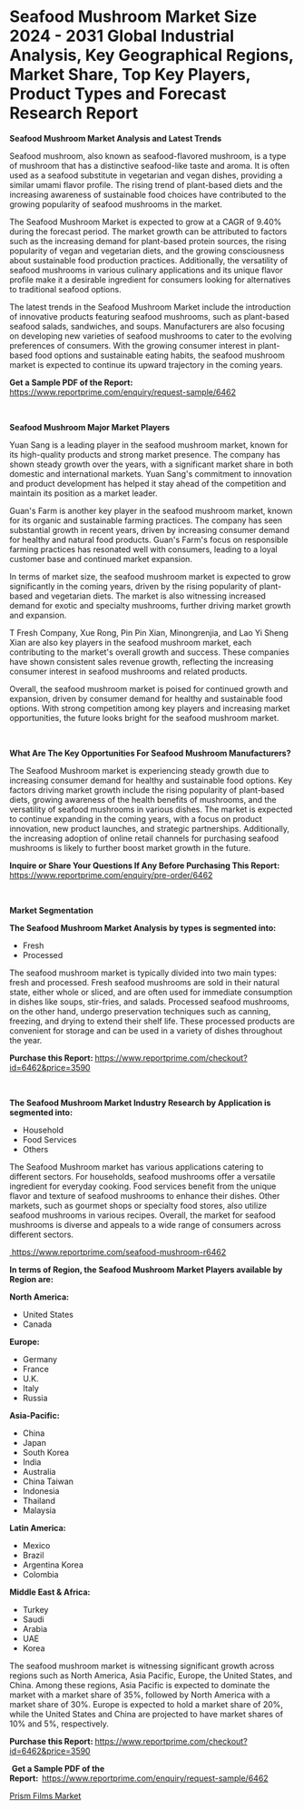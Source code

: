 <p><h1>Seafood Mushroom Market Size 2024 - 2031 Global Industrial Analysis, Key Geographical Regions, Market Share, Top Key Players, Product Types and Forecast Research Report</h1></p><p><strong>Seafood Mushroom Market Analysis and Latest Trends</strong></p>
<p><p>Seafood mushroom, also known as seafood-flavored mushroom, is a type of mushroom that has a distinctive seafood-like taste and aroma. It is often used as a seafood substitute in vegetarian and vegan dishes, providing a similar umami flavor profile. The rising trend of plant-based diets and the increasing awareness of sustainable food choices have contributed to the growing popularity of seafood mushrooms in the market.</p><p>The Seafood Mushroom Market is expected to grow at a CAGR of 9.40% during the forecast period. The market growth can be attributed to factors such as the increasing demand for plant-based protein sources, the rising popularity of vegan and vegetarian diets, and the growing consciousness about sustainable food production practices. Additionally, the versatility of seafood mushrooms in various culinary applications and its unique flavor profile make it a desirable ingredient for consumers looking for alternatives to traditional seafood options.</p><p>The latest trends in the Seafood Mushroom Market include the introduction of innovative products featuring seafood mushrooms, such as plant-based seafood salads, sandwiches, and soups. Manufacturers are also focusing on developing new varieties of seafood mushrooms to cater to the evolving preferences of consumers. With the growing consumer interest in plant-based food options and sustainable eating habits, the seafood mushroom market is expected to continue its upward trajectory in the coming years.</p></p>
<p><strong>Get a Sample PDF of the Report:&nbsp;</strong> <a href="https://www.reportprime.com/enquiry/request-sample/6462">https://www.reportprime.com/enquiry/request-sample/6462</a></p>
<p>&nbsp;</p>
<p><strong>Seafood Mushroom Major Market Players</strong></p>
<p><p>Yuan Sang is a leading player in the seafood mushroom market, known for its high-quality products and strong market presence. The company has shown steady growth over the years, with a significant market share in both domestic and international markets. Yuan Sang's commitment to innovation and product development has helped it stay ahead of the competition and maintain its position as a market leader.</p><p>Guan's Farm is another key player in the seafood mushroom market, known for its organic and sustainable farming practices. The company has seen substantial growth in recent years, driven by increasing consumer demand for healthy and natural food products. Guan's Farm's focus on responsible farming practices has resonated well with consumers, leading to a loyal customer base and continued market expansion.</p><p>In terms of market size, the seafood mushroom market is expected to grow significantly in the coming years, driven by the rising popularity of plant-based and vegetarian diets. The market is also witnessing increased demand for exotic and specialty mushrooms, further driving market growth and expansion.</p><p>T Fresh Company, Xue Rong, Pin Pin Xian, Minongrenjia, and Lao Yi Sheng Xian are also key players in the seafood mushroom market, each contributing to the market's overall growth and success. These companies have shown consistent sales revenue growth, reflecting the increasing consumer interest in seafood mushrooms and related products.</p><p>Overall, the seafood mushroom market is poised for continued growth and expansion, driven by consumer demand for healthy and sustainable food options. With strong competition among key players and increasing market opportunities, the future looks bright for the seafood mushroom market.</p></p>
<p>&nbsp;</p>
<p><strong>What Are The Key Opportunities For Seafood Mushroom Manufacturers?</strong></p>
<p><p>The Seafood Mushroom market is experiencing steady growth due to increasing consumer demand for healthy and sustainable food options. Key factors driving market growth include the rising popularity of plant-based diets, growing awareness of the health benefits of mushrooms, and the versatility of seafood mushrooms in various dishes. The market is expected to continue expanding in the coming years, with a focus on product innovation, new product launches, and strategic partnerships. Additionally, the increasing adoption of online retail channels for purchasing seafood mushrooms is likely to further boost market growth in the future.</p></p>
<p><strong>Inquire or Share Your Questions If Any Before Purchasing This Report:</strong> <a href="https://www.reportprime.com/enquiry/pre-order/6462">https://www.reportprime.com/enquiry/pre-order/6462</a></p>
<p>&nbsp;</p>
<p><strong>Market Segmentation</strong></p>
<p><strong>The Seafood Mushroom Market Analysis by types is segmented into:</strong></p>
<p><ul><li>Fresh</li><li>Processed</li></ul></p>
<p><p>The seafood mushroom market is typically divided into two main types: fresh and processed. Fresh seafood mushrooms are sold in their natural state, either whole or sliced, and are often used for immediate consumption in dishes like soups, stir-fries, and salads. Processed seafood mushrooms, on the other hand, undergo preservation techniques such as canning, freezing, and drying to extend their shelf life. These processed products are convenient for storage and can be used in a variety of dishes throughout the year.</p></p>
<p><strong>Purchase this Report:&nbsp;</strong><a href="https://www.reportprime.com/checkout?id=6462&price=3590">https://www.reportprime.com/checkout?id=6462&price=3590</a></p>
<p>&nbsp;</p>
<p><strong>The Seafood Mushroom Market Industry Research by Application is segmented into:</strong></p>
<p><ul><li>Household</li><li>Food Services</li><li>Others</li></ul></p>
<p><p>The Seafood Mushroom market has various applications catering to different sectors. For households, seafood mushrooms offer a versatile ingredient for everyday cooking. Food services benefit from the unique flavor and texture of seafood mushrooms to enhance their dishes. Other markets, such as gourmet shops or specialty food stores, also utilize seafood mushrooms in various recipes. Overall, the market for seafood mushrooms is diverse and appeals to a wide range of consumers across different sectors.</p></p>
<p><a href="https://www.reportprime.com/seafood-mushroom-r6462">&nbsp;https://www.reportprime.com/seafood-mushroom-r6462</a></p>
<p><strong>In terms of Region, the Seafood Mushroom Market Players available by Region are:</strong></p>
<p>
    <p> <strong> North America: </strong>
        <ul>
            <li>United States</li>
            <li>Canada</li>
        </ul>
        </p> 
    <p> <strong> Europe: </strong>
        <ul>
            <li>Germany</li>
            <li>France</li>
            <li>U.K.</li>
            <li>Italy</li>
            <li>Russia</li>
        </ul>
        </p> 
    <p> <strong> Asia-Pacific: </strong>
        <ul>
            <li>China</li>
            <li>Japan</li>
            <li>South Korea</li>
            <li>India</li>
            <li>Australia</li>
            <li>China Taiwan</li>
            <li>Indonesia</li>
            <li>Thailand</li>
            <li>Malaysia</li>
        </ul>
        </p> 
    <p> <strong> Latin America: </strong>
        <ul>
            <li>Mexico</li>
            <li>Brazil</li>
            <li>Argentina Korea</li>
            <li>Colombia</li>
        </ul>
        </p> 
    <p> <strong> Middle East & Africa: </strong>
        <ul>
            <li>Turkey</li>
            <li>Saudi</li>
            <li>Arabia</li>
            <li>UAE</li>
            <li>Korea</li>
        </ul>
    </p>
    </p>
<p><p>The seafood mushroom market is witnessing significant growth across regions such as North America, Asia Pacific, Europe, the United States, and China. Among these regions, Asia Pacific is expected to dominate the market with a market share of 35%, followed by North America with a market share of 30%. Europe is expected to hold a market share of 20%, while the United States and China are projected to have market shares of 10% and 5%, respectively.</p></p>
<p><strong>Purchase this Report: </strong><a href="https://www.reportprime.com/checkout?id=6462&price=3590">https://www.reportprime.com/checkout?id=6462&price=3590</a></p>
<p>&nbsp;<strong>Get a Sample PDF of the Report:&nbsp;&nbsp;</strong><a href="https://www.reportprime.com/enquiry/request-sample/6462">https://www.reportprime.com/enquiry/request-sample/6462</a></p>
<p><strong></strong></p>
<p><p><a href="https://carnation-joke-41f.notion.site/Prism-Films-Market-Centers-on-Aspects-such-as-Market-Growth-Market-Share-Market-Opportunity-and-P-13b5d90be33a404092061fb776b36a9a">Prism Films Market</a></p></p>